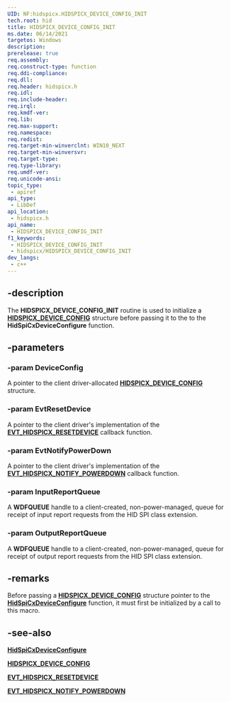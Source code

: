 ```yaml
---
UID: NF:hidspicx.HIDSPICX_DEVICE_CONFIG_INIT
tech.root: hid
title: HIDSPICX_DEVICE_CONFIG_INIT
ms.date: 06/14/2021
targetos: Windows
description: 
prerelease: true
req.assembly: 
req.construct-type: function
req.ddi-compliance: 
req.dll: 
req.header: hidspicx.h
req.idl: 
req.include-header: 
req.irql: 
req.kmdf-ver: 
req.lib: 
req.max-support: 
req.namespace: 
req.redist: 
req.target-min-winverclnt: WIN10_NEXT
req.target-min-winversvr: 
req.target-type: 
req.type-library: 
req.umdf-ver: 
req.unicode-ansi: 
topic_type:
 - apiref
api_type:
 - LibDef
api_location:
 - hidspicx.h
api_name:
 - HIDSPICX_DEVICE_CONFIG_INIT
f1_keywords:
 - HIDSPICX_DEVICE_CONFIG_INIT
 - hidspicx/HIDSPICX_DEVICE_CONFIG_INIT
dev_langs:
 - c++
---
```


## -description

The **HIDSPICX_DEVICE_CONFIG_INIT** routine is used to initialize a [**HIDSPICX_DEVICE_CONFIG**](ns-hidspicx-hidspicx_device_config.md) structure before passing it to the to the **HidSpiCxDeviceConfigure** function.

## -parameters

### -param DeviceConfig

A pointer to the client driver-allocated [**HIDSPICX_DEVICE_CONFIG**](ns-hidspicx-hidspicx_device_config.md) structure.

### -param EvtResetDevice

A pointer to the client driver's implementation of the [**EVT_HIDSPICX_RESETDEVICE**](nc-hidspicx-evt_hidspicx_resetdevice.md) callback function.

### -param EvtNotifyPowerDown

A pointer to the client driver's implementation of the [**EVT_HIDSPICX_NOTIFY_POWERDOWN**](nc-hidspicx-evt_hidspicx_notify_powerdown.md) callback function.

### -param InputReportQueue

A **WDFQUEUE** handle to a client-created, non-power-managed, queue for receipt of input report requests from the HID SPI class extension.

### -param OutputReportQueue

A **WDFQUEUE** handle to a client-created, non-power-managed, queue for receipt of output report requests from the HID SPI class extension.

## -remarks

Before passing a [**HIDSPICX_DEVICE_CONFIG**](ns-hidspicx-hidspicx_device_config.md) structure pointer to the [**HidSpiCxDeviceConfigure**](nf-hidspicx-hidspicxdeviceconfigure.md) function, it must first be initialized by a call to this macro.

## -see-also

[**HidSpiCxDeviceConfigure**](nf-hidspicx-hidspicxdeviceconfigure.md)

[**HIDSPICX_DEVICE_CONFIG**](ns-hidspicx-hidspicx_device_config.md)

[**EVT_HIDSPICX_RESETDEVICE**](nc-hidspicx-evt_hidspicx_resetdevice.md)

[**EVT_HIDSPICX_NOTIFY_POWERDOWN**](nc-hidspicx-evt_hidspicx_notify_powerdown.md)
